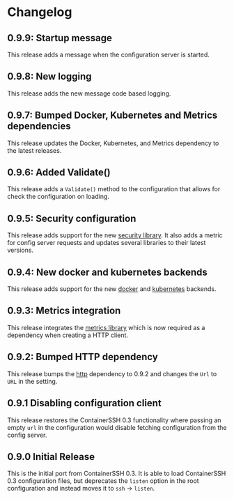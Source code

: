 # Changelog

## 0.9.9: Startup message

This release adds a message when the configuration server is started.

## 0.9.8: New logging

This release adds the new message code based logging.

## 0.9.7: Bumped Docker, Kubernetes and Metrics dependencies

This release updates the Docker, Kubernetes, and Metrics dependency to the latest releases.

## 0.9.6: Added Validate()

This release adds a `Validate()` method to the configuration that allows for check the configuration on loading.

## 0.9.5: Security configuration

This release adds support for the new [security library](https://github.com/containerssh/security). It also adds a metric for config server requests and updates several libraries to their latest versions.

## 0.9.4: New docker and kubernetes backends

This release adds support for the new [docker](https://github.com/containerssh/docker) and [kubernetes](https://github.com/containerssh/kubernetes) backends.

## 0.9.3: Metrics integration

This release integrates the [metrics library](https://github.com/containerssh/metrics) which is now required as a dependency when creating a HTTP client.

## 0.9.2: Bumped HTTP dependency

This release bumps the [http](https://github.com/containerssh/http) dependency to 0.9.2 and changes the `Url` to `URL` in the setting.

## 0.9.1 Disabling configuration client

This release restores the ContainerSSH 0.3 functionality where passing an empty `url` in the configuration would disable fetching configuration from the config server.

## 0.9.0 Initial Release

This is the initial port from ContainerSSH 0.3. It is able to load ContainerSSH 0.3 configuration files, but deprecates the `listen` option in the root configuration and instead moves it to `ssh` → `listen`.